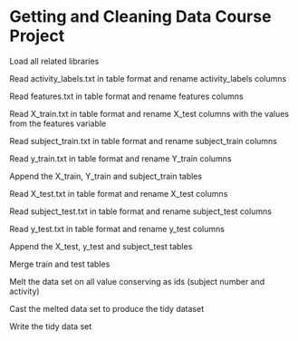 # Getting and Cleaning Data Course Project

Load all related libraries

Read activity_labels.txt in table format and rename activity_labels columns

Read features.txt in table format and rename features columns

Read X_train.txt in table format and rename X_test columns with the values from the features variable

Read subject_train.txt in table format and rename subject_train columns

Read y_train.txt in table format and rename Y_train columns

Append the X_train, Y_train and subject_train tables

Read X_test.txt in table format and rename X_test columns

Read subject_test.txt in table format and rename subject_test columns

Read y_test.txt in table format and rename y_test columns

Append the X_test, y_test and subject_test tables

Merge train and test tables

Melt the data set on all value conserving as ids (subject number and activity)

Cast the melted data set to produce the tidy dataset

Write the tidy data set
